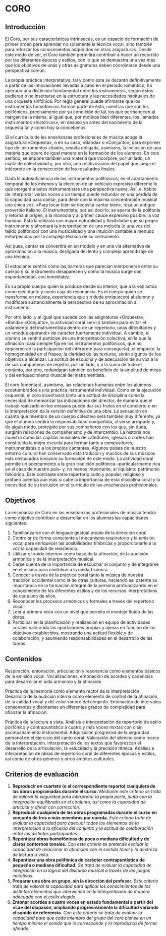 # **CORO**

## **Introducción**

El Coro, por sus características intrínsecas, es un espacio de formación de primer orden para aprender no solamente la técnica vocal, sino también para reforzar los conocimientos adquiridos en otras asignaturas. Desde este modo de ver, el Coro también permitirá contribuir a hacer un recorrido por las diferentes épocas y estilos, con lo que se demuestra una vez más que los objetivos de unas y otras asignaturas deben coordinarse desde una perspectiva común.

La propia práctica interpretativa, tal y como ésta se decantó definitivamente a partir de las innovaciones llevadas a cabo en el período romántico, ha operado una distinción fundamental entre los instrumentos, según éstos pudieran o no insertarse en la estructura y las necesidades habituales de una orquesta sinfónica. Por regla general puede afirmarse que los instrumentos homofónicos forman parte de ésta, mientras que son los polifónicos, precisamente por su condición de tal, los que permanecen al margen de la misma, al igual que, por motivos bien diferentes, los llamados instrumentos «históricos», en desuso ya antes del nacimiento de la orquesta tal y como hoy la concebimos.

Si el currículo de las enseñanzas profesionales de música acoge la asignatura «Orquesta», o en su caso, «Banda» o «Conjunto», para el primer tipo de instrumentos citados, resulta obligada, asimismo, la inclusión de una materia que opere de igual manera en la formación de los alumnos. En este sentido, se impone también una materia que incorpore, por un lado, un matiz de colectividad y, por otro, una relativización del papel que juega el intérprete en la consecución de los resultados finales.

Dada la autosuficiencia de los instrumentos polifónicos, es el apartamiento temporal de los mismos y la elección de un vehículo expresivo diferente lo que otorgará a estos instrumentistas una perspectiva nueva. Así, el hábito de interpretar varias voces a un tiempo puede redundar en una pérdida de la capacidad para cantar, para decir con la máxima concentración musical una única voz. «Para tocar bien se necesita cantar bien», reza un antiguo proverbio italiano. El instrumentista, por así decirlo, se aparta de la polifonía y retorna al origen, a la monodia y al primer cauce expresivo posible: la voz humana. Ésta la utilizará con mayor naturalidad y flexibilidad que su propio instrumento y afrontará la interpretación de una melodía (o una voz del tejido polifónico) con una musicalidad y una intuición cantable a menudo entorpecidas por la compleja técnica de su instrumento.

Así pues, cantar se convertirá en un modelo y en una vía alternativa de aproximación a la música, desligada del lento y complejo aprendizaje de una técnica.

El estudiante sentirá cómo las barreras que parecían interponerse entre su cuerpo y su instrumento desaparecen y cómo la música surge con espontaneidad, con inmediatez.

Es su propio cuerpo quien la produce desde su interior, que a la vez actúa como ejecutante y como caja de resonancia. Es el cuerpo quien se transforma en música, experiencia que sin duda enriquecerá al alumno y modificará sustancialmente la perspectiva de su aproximación al instrumento.

Por otro lado, y al igual que sucede con las asignaturas «Orquesta», «Banda» «Conjunto», la actividad coral servirá también para evitar el aislamiento del instrumentista dentro de un repertorio, unas dificultades y un «modus operandi» de carácter fuertemente individual. A cambio, el alumno se sentirá partícipe de una interpretación colectiva, en la que la afinación (casi siempre fija en los instrumentos polifónicos, que no requieren de la participación del intérprete para conseguirla), el empaste, la homogeneidad en el fraseo, la claridad de las texturas, serán algunos de los objetivos a alcanzar. La actitud de escucha y de adecuación de su voz a la de sus compañeros de registro, por un lado, y a la suma de todo el conjunto, por otro, redundarán también en beneficio de la amplitud de miras y del enriquecimiento musical del instrumentista.

El coro fomentará, asimismo, las relaciones humanas entre los alumnos acostumbrados a una práctica instrumental individual. Como en la ejecución orquestal, el coro incentivará tanto una actitud de disciplina como la necesidad de memorizar las indicaciones del director, de manera que el trabajo realizado en los ensayos puede dar sus frutos en el concierto o en la interpretación de la versión definitiva de una obra. La sensación en cuanto que miembro de un cuerpo colectivo será también muy diferente, ya que el alumno sentirá la responsabilidad compartida, al verse arropado y, de algún modo, protegido por sus compañeros con los que, sin duda, surgirán relaciones de compañerismo y de intercambio. La historia nos muestra cómo las capillas musicales de catedrales, iglesias o cortes han constituido la mejor escuela para formar tanto a compositores, instrumentistas o a los propios cantantes. Algunos países de nuestro entorno cultural han conservado esta tradición y muchos de sus músicos más destacados iniciaron su formación de este modo. La actividad coral permite un acercamiento a la gran tradición polifónica –particularmente rica en el caso de nuestro país– y, no menos importante, al riquísimo patrimonio folklórico. Este contraste entre repertorio culto y popular, religioso y profano acentúa aún más si cabe la importancia de esta disciplina coral y la necesidad de su inclusión en el currículo de las enseñanzas profesionales.

## **Objetivos**

La enseñanza de Coro en las enseñanzas profesionales de música tendrá como objetivo contribuir a desarrollar en los alumnos las capacidades siguientes:

1) Familiarizarse con el lenguaje gestual propio de la dirección coral.  
2) Controlar de forma consciente el mecanismo respiratorio y la emisión vocal para enriquecer las posibilidades tímbricas y proporcionarle a la voz la capacidad de resistencia.  
3) Utilizar el «oído interno» como base de la afinación, de la audición armónica y de la interpretación musical.  
4) Darse cuenta de la importancia de escuchar al conjunto y de integrarse en el mismo para contribuir a la unidad sonora.  
5) Conocer a través de la práctica coral tanto la música de nuestra tradición occidental como la de otras culturas, haciendo así patente su importancia en la formación integral de la persona profundizando en el conocimiento de los diferentes estilos y de los recursos interpretativos de cada uno de ellos.  
6) Reconocer los procesos armónicos y formales a través del repertorio vocal.  
7) Leer a primera vista con un nivel que permita el montaje fluido de las obras.  
8) Participar en la planificación y realización en equipo de actividades corales valorando las aportaciones propias y ajenas en función de los objetivos establecidos, mostrando una actitud flexible y de colaboración, y asumiendo responsabilidades en el desarrollo de las tareas.

## **Contenidos**

Respiración, entonación, articulación y resonancia como elementos básicos de la emisión vocal. Vocalizaciones, entonación de acordes y cadencias para desarrollar el oído armónico y la afinación.

Práctica de la memoria como elemento rector de la interpretación. Desarrollo de la audición interna como elemento de control de la afinación, de la calidad vocal y del color sonoro del conjunto. Entonación de intervalos consonantes y disonantes en diferentes grados de complejidad para afianzar la afinación. 

Práctica de la lectura a vista. Análisis e interpretación de repertorio de estilo polifónico y contrapuntístico a cuatro y más voces mixtas con o sin acompañamiento instrumental. Adquisición progresiva de la seguridad personal en el ejercicio del canto coral. Valoración del silencio como marco de la interpretación. Interpretación de los textos que favorezcan el desarrollo de la articulación, la velocidad y la precisión rítmica. Análisis e interpretación de obras de repertorio coral de diferentes épocas y estilos, así como de otros géneros y otros ámbitos culturales.

## **Criterios de evaluación**

1. **Reproducir en cuarteto (o el correspondiente reparto) cualquiera de las obras programadas durante el curso.** *Mediante este criterio se trata de valorar la seguridad para interpretar la propia parte, junto con la integración equilibrada en el conjunto, así como la capacidad de articular y afinar con corrección.*  
2. **Reproducir cualquiera de las obras programadas durante el curso en conjunto de tres o más miembros por cuerda.** *Este criterio trata de evaluar la capacidad para adecuar todos los elementos de la interpretación a la eficacia del conjunto y la actitud de colaboración entre los distintos participantes.*  
3. **Repentizar obras homofónicas de poca o mediana dificultad y de claros contornos tonales.** *Con este criterio se pretende evaluar la capacidad de relacionar la afinación con el sentido tonal y la destreza de lectura a vista.*  
4. **Repentizar una obra polifónica de carácter contrapuntístico de pequeña o mediana dificultad.** *Se trata de evaluar la capacidad de integración en la lógica del discurso musical a través de los juegos imitativos.*  
5. **Preparar una obra en grupo, sin la dirección del profesor.** *Este criterio trata de valorar la capacidad para aplicar los conocimientos de los distintos elementos que intervienen en la interpretación de manera adecuada con el estilo elegido.*  
6. **Entonar acordes a cuatro voces en estado fundamental a partir del «La» del diapasón, ampliando progresivamente la dificultad variando el sonido de referencia.** *Con este criterio se trata de evaluar la capacidad para que cada miembro del grupo del coro piense en un tiempo mínimo el sonido que le corresponde y lo reproduzca de forma afinada.*
